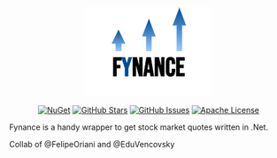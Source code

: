<div align="center">

![Fynance](logo.png)

</div>

<div align="center">

[![NuGet](https://img.shields.io/nuget/v/fynance.svg)]()
[![GitHub Stars](https://img.shields.io/github/stars/felipeoriani/fynance.svg)](https://github.com/felipeoriani/fynance/stargazers)
[![GitHub Issues](https://img.shields.io/github/issues/felipeoriani/fynance.svg)](https://github.com/felipeoriani/fynance/issues)
[![Apache License](https://img.shields.io/github/license/felipeoriani/fynance.svg)](LICENSE)

</div>

Fynance is a handy wrapper to get stock market quotes written in .Net. 

Collab of @FelipeOriani and @EduVencovsky

